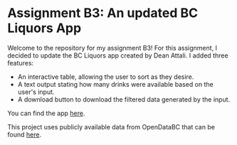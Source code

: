 # Assignment B3: An updated BC Liquors App

Welcome to the repository for my assignment B3! For this assignment, I decided to update the BC Liquors app created by Dean Attali. I added three features:

- An interactive table, allowing the user to sort as they desire.
- A text output stating how many drinks were available based on the user's input.
- A download button to download the filtered data generated by the input.

You can find the app [here](https://brookspj.shinyapps.io/assignment-b3-bperkinsj/).

This project uses publicly available data from OpenDataBC that can be found [here](https://catalogue.data.gov.bc.ca/dataset/bc-liquor-store-product-price-list-historical-prices). 

